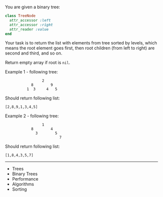 You are given a binary tree:
```ruby
class TreeNode
  attr_accessor :left
  attr_accessor :right
  attr_reader :value
end
```
Your task is to return the list with elements from tree sorted by levels, which means the root element goes first, then root children (from left to right) are second and third, and so on.

Return empty array if root is `nil`.

Example 1 - following tree:

```
                 2
            8        9
          1  3     4   5
```

Should return following list:

```
[2,8,9,1,3,4,5]
```
Example 2 - following tree:
```
                 1
            8        4
              3        5
                         7
```
Should return following list:

```
[1,8,4,3,5,7]
```

---

- Trees
- Binary Trees
- Performance
- Algorithms
- Sorting
